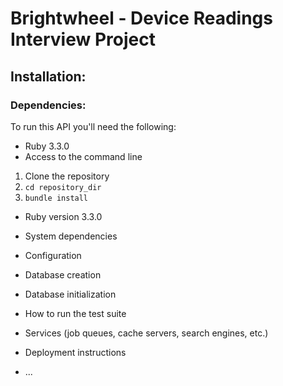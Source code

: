 # Brightwheel - Device Readings Interview Project

## Installation:
### Dependencies:
To run this API you'll need the following:
* Ruby 3.3.0
* Access to the command line

1. Clone the repository
2. `cd repository_dir`
3. `bundle install`

* Ruby version
3.3.0

* System dependencies

* Configuration

* Database creation

* Database initialization

* How to run the test suite

* Services (job queues, cache servers, search engines, etc.)

* Deployment instructions

* ...
